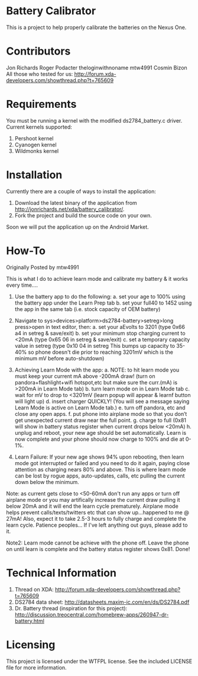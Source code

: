 Battery Calibrator
========
This is a project to help properly calibrate the batteries on the Nexus One.

Contributors
========
Jon Richards
Roger Podacter
theloginwithnoname
mtw4991
Cosmin Bizon
All those who tested for us: http://forum.xda-developers.com/showthread.php?t=765609

Requirements
========
You must be running a kernel with the modified ds2784_battery.c driver.  Current kernels supported:

1.  Pershoot kernel
2.  Cyanogen kernel
3.  Wildmonks kernel

Installation
========
Currently there are a couple of ways to install the application:

1.  Download the latest binary of the application from http://jonrichards.net/xda/battery_calibrator/.
2.  Fork the project and build the source code on your own.

Soon we will put the application up on the Android Market.

How-To
========

Originally Posted by mtw4991

This is what I do to achieve learn mode and calibrate my battery & it works every time....

1. Use the battery app to do the following:
a. set your age to 100% using the battery app under the Learn Prep tab
b. set your full40 to 1452 using the app in the same tab (i.e. stock capacity of OEM battery)

2. Navigate to sys>devices>platform>ds2784-battery>setreg>long press>open in text editor, then:
a. set your aEvolts to 3201 (type 0x66 a4 in setreg & save/exit)
b. set your minimum stop charging current to <20mA (type 0x65 06 in setreg & save/exit)
c. set a temporary capacity value in setreg (type 0x10 04 in setreg This bumps up capacity to 35-40% so phone doesn't die prior to reaching 3201mV which is the minimum mV before auto-shutdown)

3. Achieving Learn Mode with the app:
a. NOTE: to hit learn mode you must keep your current mA above -200mA draw! (turn on pandora+flashlight+wifi hotspot,etc but make sure the curr.(mA) is >200mA in Learn Mode tab)
b. turn learn mode on in Learn Mode tab
c. wait for mV to drop to <3201mV (learn popup will appear & learnf button will light up)
d. insert charger QUICKLY! (You will see a message saying Learn Mode is active on Learn Mode tab.)
e. turn off pandora, etc and close any open apps.
f. put phone into airplane mode so that you don’t get unexpected current draw near the full point.
g. charge to full (0x81 will show in battery status register when current drops below <20mA)
h. unplug and reboot, your new age should be set automatically. Learn is now complete and your phone should now charge to 100% and die at 0-1%.

4. Learn Failure:
If your new age shows 94% upon rebooting, then learn mode got interrupted or failed and you need to do it again, paying close attention as charging nears 80% and above. This is where learn mode can be lost by rogue apps, auto-updates, calls, etc pulling the current down below the minimum.

Note: as current gets close to <50-60mA don't run any apps or turn off airplane mode or you may artifically increase the current draw pulling it below 20mA and it will end the learn cycle prematurely. Airplane mode helps prevent calls/texts/twitters etc that can show up...happened to me @ 27mA! Also, expect it to take 2.5-3 hours to fully charge and complete the learn cycle. Patience peoples...
If I've left anything out guys, please add to it.

Note2: Learn mode cannot be achieve with the phone off. Leave the phone on until learn is complete and the battery status register shows 0x81. Done!

Technical Information
========

1.  Thread on XDA:  http://forum.xda-developers.com/showthread.php?t=765609
2.  DS2784 data sheet:  http://datasheets.maxim-ic.com/en/ds/DS2784.pdf
3.  Dr. Battery thread (inspiration for this project):  http://discussion.treocentral.com/homebrew-apps/260947-dr-battery.html

Licensing
========
This project is licensed under the WTFPL license.  See the included LICENSE file for more information.
